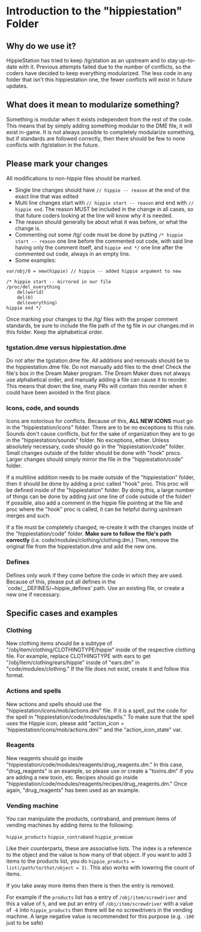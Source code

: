 # Introduction to the "hippiestation" Folder

## Why do we use it?

HippieStation has tried to keep /tg/station as an upstream and to stay up-to-date with it. Previous attempts failed due to the number of conflicts, so the coders have decided to keep everything modularized. The less code in any folder that isn't this hippiestation one, the fewer conflicts will exist in future updates.

## What does it mean to modularize something?

Something is modular when it exists independent from the rest of the code. This means that by simply adding something modular to the DME file, it will exist in-game. It is not always possible to completely modularize something, but if standards are followed correctly, then there should be few to none conflicts with /tg/station in the future.

## Please mark your changes

All modifications to non-hippie files should be marked.

- Single line changes should have `// hippie -- reason` at the end of the exact line that was edited
- Multi line changes start with `// hippie start -- reason` and end with `// hippie end`. The reason MUST be included in the change in all cases, so that future coders looking at the line will know why it is needed.
- The reason should generally be about what it was before, or what the change is.
- Commenting out some /tg/ code must be done by putting `/* hippie start -- reason` one line before the commented out code, with said line having only the comment itself, and `hippie end */` one line after the commented out code, always in an empty line.
- Some examples:
```
var/obj/O = new(hippie) // hippie -- added hippie argument to new
```
```
/* hippie start -- mirrored in our file
/proc/del_everything
	del(world)
	del(O)
	del(everything)
hippie end */
```

Once marking your changes to the /tg/ files with the proper comment standards, be sure to include the file path of the tg file in our changes.md in this folder. Keep the alphabetical order.


### tgstation.dme versus hippiestation.dme

Do not alter the tgstation.dme file. All additions and removals should be to the hippiestation.dme file. Do not manually add files to the dme! Check the file's box in the Dream Maker program. The Dream Maker does not always use alphabetical order, and manually adding a file can cause it to reorder. This means that down the line, many PRs will contain this reorder when it could have been avoided in the first place.

### Icons, code, and sounds

Icons are notorious for conflicts. Because of this, **ALL NEW ICONS** must go in the "hippiestation/icons" folder. There are to be no exceptions to this rule. Sounds don't cause conflicts, but for the sake of organization they are to go in the "hippiestation/sounds" folder. No exceptions, either. Unless absolutely necessary, code should go in the "hippiestation/code" folder. Small changes outside of the folder should be done with "hook" procs. Larger changes should simply mirror the file in the "hippiestation/code" folder.

If a multiline addition needs to be made outside of the "hippiestation" folder, then it should be done by adding a proc called "hook" proc. This proc will be defined inside of the "hippiestation" folder. By doing this, a large number of things can be done by adding just one line of code outside of the folder! If possible, also add a comment in the hippie file pointing at the file and proc where the "hook" proc is called, it can be helpful during upstream merges and such.

If a file must be completely changed, re-create it with the changes inside of the "hippiestation/code" folder. **Make sure to follow the file's path correctly** (i.e. code/modules/clothing/clothing.dm.) Then, remove the original file from the hippiestation.dme and add the new one.

### Defines

Defines only work if they come before the code in which they are used. Because of this, please put all defines in the `code/__DEFINES/~hippie_defines' path. Use an existing file, or create a new one if necessary.

## Specific cases and examples

### Clothing

New clothing items should be a subtype of "/obj/item/clothing/CLOTHINGTYPE/hippie" inside of the respective clothing file. For example, replace CLOTHINGTYPE with ears to get "/obj/item/clothing/ears/hippie" inside of "ears.dm" in "code/modules/clothing." If the file does not exist, create it and follow this format.

### Actions and spells

New actions and spells should use the "hippiestation/icons/mob/actions.dmi" file. If it is a spell, put the code for the spell in "hippiestation/code/modules/spells." To make sure that the spell uses the Hippie icon, please add "action_icon = 'hippiestation/icons/mob/actions.dmi'" and the "action_icon_state" var.

### Reagents

New reagents should go inside "hippiestation/code/modules/reagents/drug_reagents.dm." In this case, "drug_reagents" is an example, so please use or create a "toxins.dm" if you are adding a new toxin, etc. Recipes should go inside "hippiestation/code/modules/reagents/recipes/drug_reagents.dm." Once again, "drug_reagents" has been used as an example.

### Vending machine

You can manipulate the products, contraband, and premium items of vending machines by adding items to the following:

`hippie_products` 
`hippie_contraband`
`hippie_premium`

Like their counterparts, these are associative lists. The index is a reference to the object and the value is how many of that object. If you want to add 3 items to the products list, you do `hippie_products = list(/path/to/that/object = 3)`. This also works with lowering the count of items. 

If you take away more items then there is then the entry is removed. 

For example if the `products` list has a entry of `/obj/item/screwdriver` and this a value of `5`, and we put an entry of `/obj/item/screwdriver` with a value of `-6` into `hippie_products` then there will be no screwdrivers in the vending machine. A large negative value is recommended for this purpose (e.g. `-100` just to be safe)